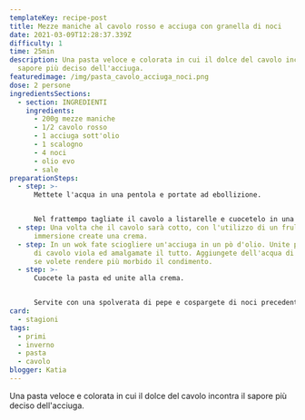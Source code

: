 ```yaml
---
templateKey: recipe-post
title: Mezze maniche al cavolo rosso e acciuga con granella di noci
date: 2021-03-09T12:28:37.339Z
difficulty: 1
time: 25min
description: Una pasta veloce e colorata in cui il dolce del cavolo incontra il
  sapore più deciso dell'acciuga.
featuredimage: /img/pasta_cavolo_acciuga_noci.png
dose: 2 persone
ingredientsSections:
  - section: INGREDIENTI
    ingredients:
      - 200g mezze maniche
      - 1/2 cavolo rosso
      - 1 acciuga sott'olio
      - 1 scalogno
      - 4 noci
      - olio evo
      - sale
preparationSteps:
  - step: >-
      Mettete l'acqua in una pentola e portate ad ebollizione.


      Nel frattempo tagliate il cavolo a listarelle e cuocetelo in una padella con lo scalogno. Salate e lasciate ammorbidire il tutto per circa 10 minuti.
  - step: Una volta che il cavolo sarà cotto, con l'utilizzo di un frullatore ad
      immersione create una crema.
  - step: In un wok fate sciogliere un'acciuga in un pò d'olio. Unite poi la crema
      di cavolo viola ed amalgamate il tutto. Aggiungete dell'acqua di cottura
      se volete rendere più morbido il condimento.
  - step: >-
      Cuocete la pasta ed unite alla crema.


      Servite con una spolverata di pepe e cospargete di noci precedentemente sbriciolate.
card: 
  - stagioni
tags:
  - primi
  - inverno
  - pasta
  - cavolo
blogger: Katia
---
```

Una pasta veloce e colorata in cui il dolce del cavolo incontra il sapore più deciso dell'acciuga.